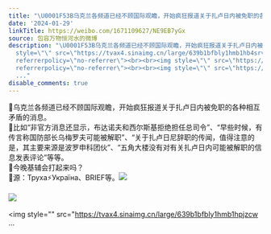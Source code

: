 ```yaml
---
title: "\U0001F53B乌克兰各频道已经不顾国际观瞻，开始疯狂报道关于扎卢日内被免职的各种相互矛盾的消息。\U0001F53B比如“非官方消息还显示，布达诺夫和西尔斯基拒绝担任总司令”、..."
date: '2024-01-29'
linkTitle: https://weibo.com/1671109627/NE9EB7yGx
source: 包容万物恒河水的微博
description: "\U0001F53B乌克兰各频道已经不顾国际观瞻，开始疯狂报道关于扎卢日内被免职的各种相互矛盾的消息。<br>\U0001F53B比如“非官方消息还显示，布达诺夫和西尔斯基拒绝担任总司令”、“早些时候，有传言称国防部长乌梅罗夫可能被解职”、“关于扎卢日尼辞职的传闻，值得注意的是，其主要来源是波罗申科团伙”、“五角大楼没有对有关扎卢日内可能被解职的信息发表评论”等等。<br>\U0001F53B今晚基辅会打起来吗？<br>\U0001F53B源：Труха⚡️Україна、BRIEF等。<img
  style=\"\" src=\"https://tvax4.sinaimg.cn/large/639b1bfbly1hmb1hb4srvj20cd0y5187.jpg\"
  referrerpolicy=\"no-referrer\"><br><br><img style=\"\" src=\"https://tvax4.sinaimg.cn/large/639b1bfbly1hmb1hg4d5yj20by0x0wps.jpg\"
  referrerpolicy=\"no-referrer\"><br><br><img style=\"\" src=\"https://tvax4.sinaimg.cn/large/639b1bfbly1hmb1hpjzcw
  ..."
disable_comments: true
---
```

🔻乌克兰各频道已经不顾国际观瞻，开始疯狂报道关于扎卢日内被免职的各种相互矛盾的消息。<br>🔻比如“非官方消息还显示，布达诺夫和西尔斯基拒绝担任总司令”、“早些时候，有传言称国防部长乌梅罗夫可能被解职”、“关于扎卢日尼辞职的传闻，值得注意的是，其主要来源是波罗申科团伙”、“五角大楼没有对有关扎卢日内可能被解职的信息发表评论”等等。<br>🔻今晚基辅会打起来吗？<br>🔻源：Труха⚡️Україна、BRIEF等。<img style="" src="https://tvax4.sinaimg.cn/large/639b1bfbly1hmb1hb4srvj20cd0y5187.jpg" referrerpolicy="no-referrer"><br><br><img style="" src="https://tvax4.sinaimg.cn/large/639b1bfbly1hmb1hg4d5yj20by0x0wps.jpg" referrerpolicy="no-referrer"><br><br><img style="" src="https://tvax4.sinaimg.cn/large/639b1bfbly1hmb1hpjzcw ...